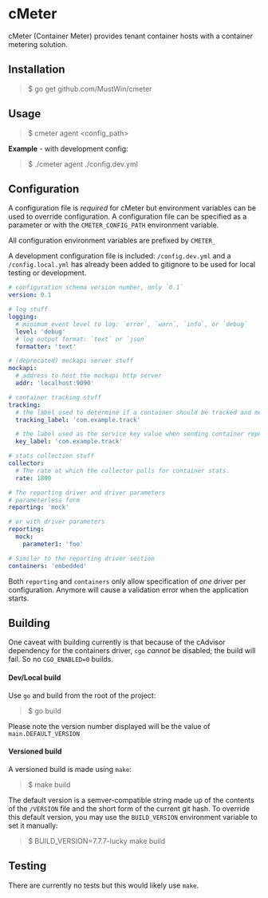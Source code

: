 # cMeter

cMeter (Container Meter) provides tenant container hosts with a container metering solution. 

## Installation

> $ go get github.com/MustWin/cmeter

## Usage

> $ cmeter agent <config_path>

**Example** - with development config:

> $ ./cmeter agent ./config.dev.yml


## Configuration

A configuration file is *required* for cMeter but environment variables can be used to override configuration. A configuration file can be specified as a parameter or with the `CMETER_CONFIG_PATH` environment variable. 

All configuration environment variables are prefixed by `CMETER_`

A development configuration file is included: `/config.dev.yml` and a `/config.local.yml` has already been added to gitignore to be used for local testing or development.


```yaml
# configuration schema version number, only `0.1`
version: 0.1

# log stuff
logging:
  # minimum event level to log: `error`, `warn`, `info`, or `debug`
  level: 'debug'
  # log output format: `text` or `json`
  formatter: 'text'

# (deprecated) mockapi server stuff
mockapi:
  # address to host the mockapi http server
  addr: 'localhost:9090'

# container tracking stuff
tracking:
  # the label used to determine if a container should be tracked and metered
  tracking_label: 'com.example.track'

  # the label used as the service key value when sending container reports.
  key_label: 'com.example.track'

# stats collection stuff
collector:
  # The rate at which the collector polls for container stats.
  rate: 1800

# The reporting driver and driver parameters
# parameterless form
reporting: 'mock'

# or with driver parameters
reporting:
  mock:
    parameter1: 'foo'

# Similar to the reporting driver section
containers: 'embedded'

```

Both `reporting` and `containers` only allow specification of *one* driver per configuration. Anymore will cause a validation error when the application starts.

## Building

One caveat with building currently is that because of the cAdvisor dependency for the containers driver, `cgo` *cannot* be disabled; the build will fail. So no `CGO_ENABLED=0` builds.

#### Dev/Local build

Use `go` and build from the root of the project: 

> $ go build

Please note the version number displayed will be the value of `main.DEFAULT_VERSION`

#### Versioned build

A versioned build is made using `make`:

> $ make build

The default version is a semver-compatible string made up of the contents of the `/VERSION` file and the short form of the current git hash. To override this default version, you may use the `BUILD_VERSION` environment variable to set it manually:

> $ BUILD_VERSION=7.7.7-lucky make build

## Testing

There are currently no tests but this would likely use `make`.
